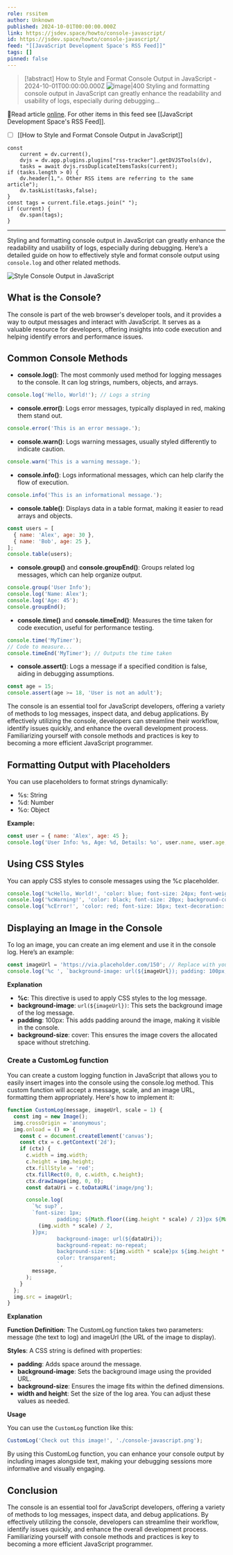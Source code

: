 ```yaml
---
role: rssitem
author: Unknown
published: 2024-10-01T00:00:00.000Z
link: https://jsdev.space/howto/console-javascript/
id: https://jsdev.space/howto/console-javascript/
feed: "[[JavaScript Development Space's RSS Feed]]"
tags: []
pinned: false
---
```


> [!abstract] How to Style and Format Console Output in JavaScript - 2024-10-01T00:00:00.000Z
> <span class="rss-image">![image|400](./images/console-javascript.png)</span> Styling and formatting console output in JavaScript can greatly enhance the readability and usability of logs, especially during debugging…

🔗Read article [online](https://jsdev.space/howto/console-javascript/). For other items in this feed see [[JavaScript Development Space's RSS Feed]].

- [ ] [[How to Style and Format Console Output in JavaScript]]

~~~dataviewjs
const
    current = dv.current(),
	dvjs = dv.app.plugins.plugins["rss-tracker"].getDVJSTools(dv),
	tasks = await dvjs.rssDuplicateItemsTasks(current);
if (tasks.length > 0) {
	dv.header(1,"⚠ Other RSS items are referring to the same article");
    dv.taskList(tasks,false);
}
const tags = current.file.etags.join(" ");
if (current) {
	dv.span(tags);
}
~~~

- - -
Styling and formatting console output in JavaScript can greatly enhance the readability and
usability of logs, especially during debugging. Here’s a detailed guide on how to effectively style
and format console output using `console.log` and other related methods.

![Style Console Output in JavaScript](./images/console-javascript.png)

## What is the Console?

The console is part of the web browser's developer tools, and it provides a way to output messages
and interact with JavaScript. It serves as a valuable resource for developers, offering insights
into code execution and helping identify errors and performance issues.

## Common Console Methods

- **console.log()**: The most commonly used method for logging messages to the console. It can log
  strings, numbers, objects, and arrays.

```js
console.log('Hello, World!'); // Logs a string
```

- **console.error()**: Logs error messages, typically displayed in red, making them stand out.

```js
console.error('This is an error message.');
```

- **console.warn()**: Logs warning messages, usually styled differently to indicate caution.

```js
console.warn('This is a warning message.');
```

- **console.info()**: Logs informational messages, which can help clarify the flow of execution.

```js
console.info('This is an informational message.');
```

- **console.table()**: Displays data in a table format, making it easier to read arrays and objects.

```js
const users = [
  { name: 'Alex', age: 30 },
  { name: 'Bob', age: 25 },
];
console.table(users);
```

- **console.group()** and **console.groupEnd()**: Groups related log messages, which can help
  organize output.

```js
console.group('User Info');
console.log('Name: Alex');
console.log('Age: 45');
console.groupEnd();
```

- **console.time()** and **console.timeEnd()**: Measures the time taken for code execution, useful
  for performance testing.

```js
console.time('MyTimer');
// Code to measure...
console.timeEnd('MyTimer'); // Outputs the time taken
```

- **console.assert()**: Logs a message if a specified condition is false, aiding in debugging
  assumptions.

```js
const age = 15;
console.assert(age >= 18, 'User is not an adult');
```

The console is an essential tool for JavaScript developers, offering a variety of methods to log
messages, inspect data, and debug applications. By effectively utilizing the console, developers can
streamline their workflow, identify issues quickly, and enhance the overall development process.
Familiarizing yourself with console methods and practices is key to becoming a more efficient
JavaScript programmer.

## Formatting Output with Placeholders

You can use placeholders to format strings dynamically:

- %s: String
- %d: Number
- %o: Object

**Example:**

```js
const user = { name: 'Alex', age: 45 };
console.log('User Info: %s, Age: %d, Details: %o', user.name, user.age, user);
```

## Using CSS Styles

You can apply CSS styles to console messages using the %c placeholder.

```js
console.log('%cHello, World!', 'color: blue; font-size: 24px; font-weight: bold;');
console.log('%cWarning!', 'color: black; font-size: 20px; background-color: yellow;');
console.log('%cError!', 'color: red; font-size: 16px; text-decoration: underline;');
```

## Displaying an Image in the Console

To log an image, you can create an img element and use it in the console log. Here’s an example:

```js
const imageUrl = 'https://via.placeholder.com/150'; // Replace with your image URL
console.log('%c ', `background-image: url(${imageUrl}); padding: 100px; background-size: cover;`);
```

**Explanation**

- **%c**: This directive is used to apply CSS styles to the log message.
- **background-image**: `url(${imageUrl})`: This sets the background image of the log message.
- **padding**: 100px: This adds padding around the image, making it visible in the console.
- **background-size**: cover: This ensures the image covers the allocated space without stretching.

### Create a CustomLog function

You can create a custom logging function in JavaScript that allows you to easily insert images into
the console using the console.log method. This custom function will accept a message, scale, and an
image URL, formatting them appropriately. Here's how to implement it:

```js
function CustomLog(message, imageUrl, scale = 1) {
  const img = new Image();
  img.crossOrigin = 'anonymous';
  img.onload = () => {
    const c = document.createElement('canvas');
    const ctx = c.getContext('2d');
    if (ctx) {
      c.width = img.width;
      c.height = img.height;
      ctx.fillStyle = 'red';
      ctx.fillRect(0, 0, c.width, c.height);
      ctx.drawImage(img, 0, 0);
      const dataUri = c.toDataURL('image/png');

      console.log(
        `%c sup?`,
        `font-size: 1px;
                padding: ${Math.floor((img.height * scale) / 2)}px ${Math.floor(
          (img.width * scale) / 2,
        )}px;
                background-image: url(${dataUri});
                background-repeat: no-repeat;
                background-size: ${img.width * scale}px ${img.height * scale}px;
                color: transparent;
                `,
        message,
      );
    }
  };
  img.src = imageUrl;
}
```

**Explanation**

**Function Definition**: The CustomLog function takes two parameters: message (the text to log) and
imageUrl (the URL of the image to display).

**Styles**: A CSS string is defined with properties:

- **padding**: Adds space around the message.
- **background-image**: Sets the background image using the provided URL.
- **background-size**: Ensures the image fits within the defined dimensions.
- **width and height**: Set the size of the log area. You can adjust these values as needed.

**Usage**

You can use the `CustomLog` function like this:

```js
CustomLog('Check out this image!', './console-javascript.png');
```

By using this CustomLog function, you can enhance your console output by including images alongside
text, making your debugging sessions more informative and visually engaging.

## Conclusion

The console is an essential tool for JavaScript developers, offering a variety of methods to log
messages, inspect data, and debug applications. By effectively utilizing the console, developers can
streamline their workflow, identify issues quickly, and enhance the overall development process.
Familiarizing yourself with console methods and practices is key to becoming a more efficient
JavaScript programmer.